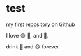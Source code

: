 # test
my first repository on Github 

I love :smile: :ghost:, and :beer:.

drink :beer: and :smile: forever.


